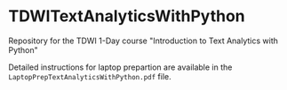# TDWITextAnalyticsWithPython
Repository for the TDWI 1-Day course "Introduction to Text Analytics with Python"

Detailed instructions for laptop prepartion are available in the `LaptopPrepTextAnalyticsWithPython.pdf` file.
